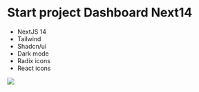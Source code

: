 # Start project Dashboard Next14

- NextJS 14
- Tailwind
- Shadcn/ui
- Dark mode
- Radix icons
- React icons

![](githuScreen/example.gif)
